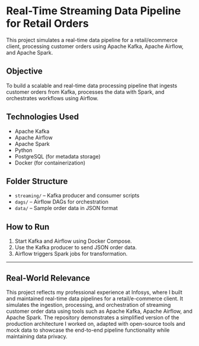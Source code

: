 # Real-Time Streaming Data Pipeline for Retail Orders

This project simulates a real-time data pipeline for a retail/ecommerce client, processing customer orders using Apache Kafka, Apache Airflow, and Apache Spark.

## Objective
To build a scalable and real-time data processing pipeline that ingests customer orders from Kafka, processes the data with Spark, and orchestrates workflows using Airflow.

## Technologies Used
- Apache Kafka
- Apache Airflow
- Apache Spark
- Python
- PostgreSQL (for metadata storage)
- Docker (for containerization)

## Folder Structure
- `streaming/` – Kafka producer and consumer scripts
- `dags/` – Airflow DAGs for orchestration
- `data/` – Sample order data in JSON format

## How to Run
1. Start Kafka and Airflow using Docker Compose.
2. Use the Kafka producer to send JSON order data.
3. Airflow triggers Spark jobs for transformation.

---

## Real-World Relevance

This project reflects my professional experience at Infosys, where I built and maintained real-time data pipelines for a retail/e-commerce client. It simulates the ingestion, processing, and orchestration of streaming customer order data using tools such as Apache Kafka, Apache Airflow, and Apache Spark. The repository demonstrates a simplified version of the production architecture I worked on, adapted with open-source tools and mock data to showcase the end-to-end pipeline functionality while maintaining data privacy.

